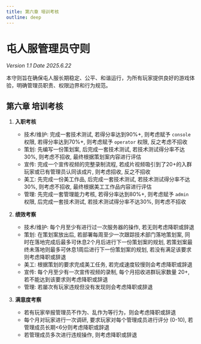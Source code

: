 ```yaml
---
title: 第六章 培训考核
outline: deep
---
```

# 屯人服管理员守则

*Version 1.1 Date 2025.6.22*

本守则旨在确保屯人服长期稳定、公平、和谐运行，为所有玩家提供良好的游戏体验，明确管理员职责、权限边界和行为规范。

## 第六章 培训考核

1.  **入职考核**
    - 技术/维护: 完成一套技术测试, 若得分率达到90%+, 则考虑赋予 `console` 权限, 若得分率达到70%+, 则考虑赋予 `operator` 权限, 反之考虑不招收
    - 策划: 先编写一份策划案, 后完成一套技术测试, 若技术测试得分率不达30%, 则考虑不招收, 最终根据策划案内容进行评估
    - 宣传: 完成一个宣传视频的完整录制流程, 若成片视频吸引到了20+的入群玩家或已有管理员认同该成片, 则考虑招收, 反之不招收
    - 美工: 先完成一份美工作品, 后完成一套技术测试, 若技术测试得分率不达30%, 则考虑不招收, 最终根据美工工作品内容进行评估
    - 管理: 先完成一套管理能力考核, 若得分率达到80%+, 则考虑赋予 `admin` 权限, 后完成一套技术测试, 若技术测试得分率不达30%, 则考虑不招收

2.  **绩效考察**
    - 技术/维护: 每个月至少有进行过一次服务器的操作, 若无则考虑降职或辞退
    - 策划: 在策划案放出后, 若部署每周至少一次跟踪技术部门落地策划案, 同时在落地完成后最多可休息2个月后进行下一份策划案的规划, 若策划案最终未落地则最多可休息1周后进行下一份策划案的规划, 若没有满足该要求则考虑降职或辞退
    - 美工: 根据策划的要求完成美工任务, 若完成速度较慢则会考虑降职或辞退
    - 宣传: 每个月至少有一次宣传视频的录制, 每个月招收进群玩家数量 20+, 若不能达到该要求则考虑降职或辞退
    - 管理: 若屡次有玩家违规但没有发现则会考虑降职或辞退

3.  **满意度考察**
    - 若有玩家举报管理员不作为、乱作为等行为，则会考虑降职或辞退
    - 每个月对玩家进行一次调研, 要求玩家对每个管理成员进行评分 (0-10), 若管理成员长期<6分则考虑降职或辞退
    - 若管理成员多次进行违规操作, 则考虑降职或辞退